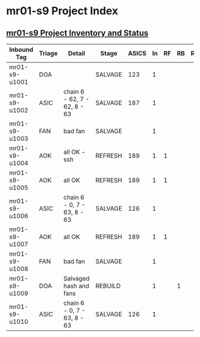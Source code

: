 # mr01-s9 Project Index

## [mr01-s9 Project Inventory and Status](./README.md)

| Inbound Tag   | Triage | Detail                       | Stage   | ASICS | In | RF | RB | RA |
|---------------|--------|------------------------------|---------|-------|----|----|----|----|
| mr01-s9-u1001 | DOA    |                              | SALVAGE | 123   | 1  |    |    |    |
| mr01-s9-u1002 | ASIC   | chain 6 - 62, 7 - 62, 8 - 63 | SALVAGE | 187   | 1  |    |    |    |
| mr01-s9-u1003 | FAN    | bad fan                      | SALVAGE |       | 1  |    |    |    |
| mr01-s9-u1004 | AOK    | all OK - ssh                 | REFRESH | 189   | 1  | 1  |    |    |
| mr01-s9-u1005 | AOK    | all OK                       | REFRESH | 189   | 1  | 1  |    |    |
| mr01-s9-u1006 | ASIC   | chain 6 - 0, 7 - 63, 8 - 63  | SALVAGE | 126   | 1  |    |    |    |
| mr01-s9-u1007 | AOK    | all OK                       | REFRESH | 189   | 1  | 1  |    |    |
| mr01-s9-u1008 | FAN    | bad fan                      | SALVAGE |       | 1  |    |    |    |
| mr01-s9-u1009 | DOA    | Salvaged hash and fans       | REBUILD |       | 1  |    | 1  |    |
| mr01-s9-u1010 | ASIC   | chain 6 - 0, 7 - 63, 8 - 63  | SALVAGE | 126   | 1  |    |    |    |
